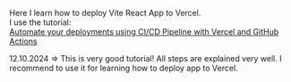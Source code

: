 Here I learn how to deploy Vite React App to Vercel.    
I use the tutorial:      
[Automate your deployments using CI/CD Pipeline with Vercel and GitHub Actions](https://ncodedsolutions.com/en/articles/automate-your-deployments-using-ci-cd-pipeline-with-vercel-and-git-hub-actions)

12.10.2024 => This is very good tutorial! All steps are explained very well. I recommend to use it for learning how to deploy app to Vercel.  